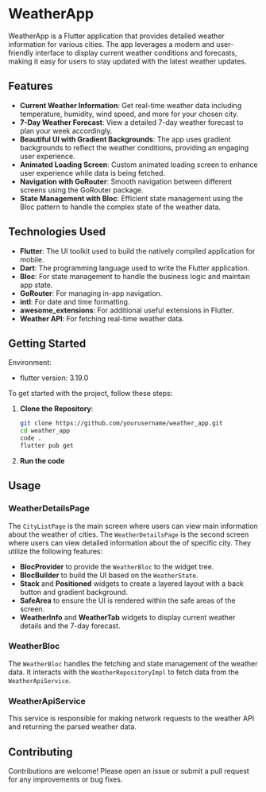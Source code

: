 # WeatherApp

WeatherApp is a Flutter application that provides detailed weather information for various cities. The app leverages a modern and user-friendly interface to display current weather conditions and forecasts, making it easy for users to stay updated with the latest weather updates.

## Features

- **Current Weather Information**: Get real-time weather data including temperature, humidity, wind speed, and more for your chosen city.
- **7-Day Weather Forecast**: View a detailed 7-day weather forecast to plan your week accordingly.
- **Beautiful UI with Gradient Backgrounds**: The app uses gradient backgrounds to reflect the weather conditions, providing an engaging user experience.
- **Animated Loading Screen**: Custom animated loading screen to enhance user experience while data is being fetched.
- **Navigation with GoRouter**: Smooth navigation between different screens using the GoRouter package.
- **State Management with Bloc**: Efficient state management using the Bloc pattern to handle the complex state of the weather data.

## Technologies Used

- **Flutter**: The UI toolkit used to build the natively compiled application for mobile.
- **Dart**: The programming language used to write the Flutter application.
- **Bloc**: For state management to handle the business logic and maintain app state.
- **GoRouter**: For managing in-app navigation.
- **intl**: For date and time formatting.
- **awesome_extensions**: For additional useful extensions in Flutter.
- **Weather API**: For fetching real-time weather data.

## Getting Started

Environment:
   - flutter version: 3.19.0

To get started with the project, follow these steps:

1. **Clone the Repository**:
   ```bash
   git clone https://github.com/yourusername/weather_app.git
   cd weather_app
   code .
   flutter pub get
2. **Run the code**


## Usage

### WeatherDetailsPage
The `CityListPage` is the main screen where users can view main information about the weather of cities. 
The `WeatherDetailsPage` is the second screen where users can view detailed information about the of specific city.
They utilize the following features:
- **BlocProvider** to provide the `WeatherBloc` to the widget tree.
- **BlocBuilder** to build the UI based on the `WeatherState`.
- **Stack** and **Positioned** widgets to create a layered layout with a back button and gradient background.
- **SafeArea** to ensure the UI is rendered within the safe areas of the screen.
- **WeatherInfo** and **WeatherTab** widgets to display current weather details and the 7-day forecast.

### WeatherBloc
The `WeatherBloc` handles the fetching and state management of the weather data. It interacts with the `WeatherRepositoryImpl` to fetch data from the `WeatherApiService`.

### WeatherApiService
This service is responsible for making network requests to the weather API and returning the parsed weather data.

## Contributing

Contributions are welcome! Please open an issue or submit a pull request for any improvements or bug fixes.
